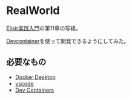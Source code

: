 # RealWorld

[Elixir実践入門](https://amzn.asia/d/71koeDq)の第11章の写経。

[Devcontainer](https://code.visualstudio.com/docs/remote/remote-overview)を使って開発できるようにしてみた。

## 必要なもの

- [Docker Desktop](https://docs.docker.com/desktop/)
- [vscode](https://code.visualstudio.com/download)
- [Dev Containers](https://marketplace.visualstudio.com/items?itemName=ms-vscode-remote.remote-containers)
